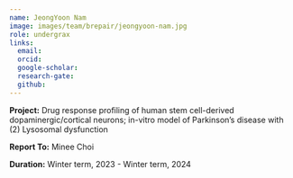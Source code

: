 ```yaml
---
name: JeongYoon Nam
image: images/team/brepair/jeongyoon-nam.jpg
role: undergrax
links:
  email:
  orcid:
  google-scholar:
  research-gate:
  github:
---
```


<strong>Project:</strong> Drug response profiling of human stem cell-derived dopaminergic/cortical neurons; in-vitro model of Parkinson’s disease with (2) Lysosomal dysfunction <br>

<strong>Report To:</strong> Minee Choi <br>

<strong>Duration:</strong> Winter term, 2023 - Winter term, 2024
